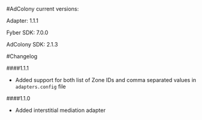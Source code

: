 #AdColony current versions:

Adapter: 1.1.1

Fyber SDK: 7.0.0

AdColony SDK: 2.1.3

#Changelog

####1.1.1

- Added support for both list of Zone IDs and comma separated values in `adapters.config` file

####1.1.0

- Added interstitial mediation adapter
